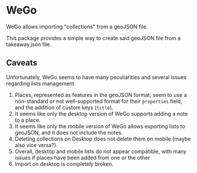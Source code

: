 # WeGo

WeGo allows importing "collections" from a geoJSON file.

This package provides a simple way to create said geoJSON file from a takeaway.json file.

## Caveats

Unfortunately, WeGo seems to have many peculiarities and several issues regarding lists management.

1. Places, represented as features in the geoJSON format, seem to use a non-standard or
not well-supported format for their `properties` field, and the addition of custom keys (`title`).
2. It seems like only the desktop version of WeGo supports adding a note to a place.
3. It seems like only the mobile version of WeGo allows exporting lists to geoJSON, and it does not include the notes.
4. Deleting collections on Desktop does not delete them on mobile (maybe also vice versa?).
5. Overall, desktop and mobile lists do not appear compatible, with many issues if places have been added from one or the other
6. Import on desktop is completely broken.
